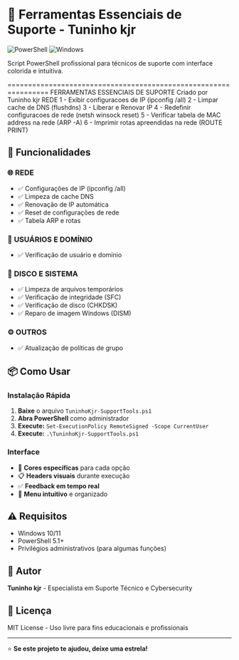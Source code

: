 # 🔧 Ferramentas Essenciais de Suporte - Tuninho kjr

![PowerShell](https://img.shields.io/badge/PowerShell-5391FE?style=for-the-badge&logo=powershell&logoColor=white)
![Windows](https://img.shields.io/badge/Windows-0078D6?style=for-the-badge&logo=windows&logoColor=white)

Script PowerShell profissional para técnicos de suporte com interface colorida e intuitiva.

================================================================
FERRAMENTAS ESSENCIAIS DE SUPORTE
Criado por Tuninho kjr
REDE
1 - Exibir configuracoes de IP (ipconfig /all)
2 - Limpar cache de DNS (flushdns)
3 - Liberar e Renovar IP
4 - Redefinir configuracoes de rede (netsh winsock reset)
5 - Verificar tabela de MAC address na rede (ARP -A)
6 - Imprimir rotas apreendidas na rede (ROUTE PRINT)

## 🚀 Funcionalidades

### 🌐 **REDE**
- ✅ Configurações de IP (ipconfig /all)
- ✅ Limpeza de cache DNS
- ✅ Renovação de IP automática
- ✅ Reset de configurações de rede
- ✅ Tabela ARP e rotas

### 👤 **USUÁRIOS E DOMÍNIO** 
- ✅ Verificação de usuário e domínio

### 💾 **DISCO E SISTEMA**
- ✅ Limpeza de arquivos temporários
- ✅ Verificação de integridade (SFC)
- ✅ Verificação de disco (CHKDSK)
- ✅ Reparo de imagem Windows (DISM)

### ⚙️ **OUTROS**
- ✅ Atualização de políticas de grupo

## 📦 Como Usar

### **Instalação Rápida**
1. **Baixe** o arquivo `TuninhoKjr-SupportTools.ps1`
2. **Abra PowerShell** como administrador
3. **Execute:** `Set-ExecutionPolicy RemoteSigned -Scope CurrentUser`
4. **Execute:** `.\TuninhoKjr-SupportTools.ps1`

### **Interface**
- 🎨 **Cores específicas** para cada opção
- 📋 **Headers visuais** durante execução
- ✅ **Feedback em tempo real**
- 🔄 **Menu intuitivo** e organizado

## ⚠️ Requisitos

- Windows 10/11
- PowerShell 5.1+
- Privilégios administrativos (para algumas funções)

## 👤 Autor

**Tuninho kjr** - Especialista em Suporte Técnico e Cybersecurity

## 📄 Licença

MIT License - Uso livre para fins educacionais e profissionais

---
⭐ **Se este projeto te ajudou, deixe uma estrela!**
